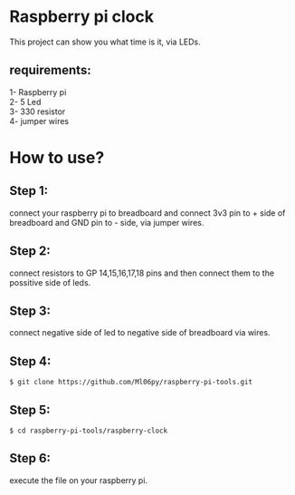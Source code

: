 # Raspberry pi clock
This project can show you what time is it, via LEDs.
## requirements:
1- Raspberry pi <br>
2- 5 Led  <br>
3- 330 resistor  <br>
4- jumper wires <br>

# How to use?
## Step 1:
<p>connect your raspberry pi to breadboard and connect 3v3 pin to + side of breadboard  and GND pin to - side, via jumper wires.</p>

## Step 2:
<p>connect  resistors to GP 14,15,16,17,18 pins and then connect them to the possitive side of leds.</p>

## Step 3:
<p>connect negative side of led to negative side of breadboard via wires.</p>

## Step 4:
```
$ git clone https://github.com/Ml06py/raspberry-pi-tools.git
```

## Step 5:
```
$ cd raspberry-pi-tools/raspberry-clock
```

## Step 6:
execute the file on your raspberry pi.
